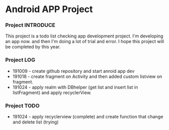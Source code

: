 # Android APP Project

### Project INTRODUCE
This project is a todo list checking app development project.
I'm developing an app now.
and then I'm doing a lot of trial and error.
I hope this project will be completed by this year.

### Project LOG
* 191009 - create github repository and start anroid app dev
* 191018 - create fragment on Activity and then added custom listview on fragment.
* 191024 - apply realm with DBhelper (get list and insert list in listFragment) and apply recyclerView.

### Project TODO
* 191024 - apply recyclerview (complete) and create function that change and delete list (trying)
